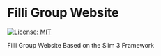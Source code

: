 # Filli Group Website

[![License: MIT](https://img.shields.io/badge/License-MIT-green.svg)](https://opensource.org/licenses/MIT)

Filli Group Website Based on the Slim 3 Framework
